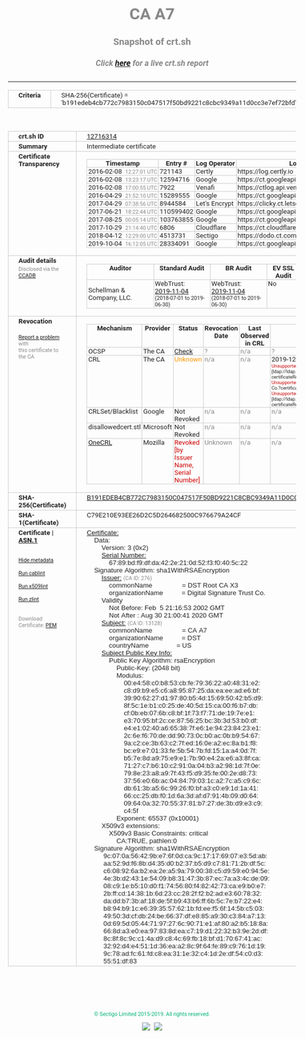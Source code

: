 # CA A7
### Snapshot of crt.sh
##### Click [here](https://crt.sh/?q=B191EDEB4CB772C7983150C047517F50BD9221C8CBC9349A11D0CC3E7EF72BFD) for a live crt.sh report

---
<!DOCTYPE HTML PUBLIC "-//W3C//DTD HTML 4.0 Transitional//EN">
<HTML>
<HEAD>
  <META http-equiv="Content-Type" content="text/html; charset=UTF-8">
  <TITLE>crt.sh | b191edeb4cb772c7983150c047517f50bd9221c8cbc9349a11d0cc3e7ef72bfd</TITLE>
  <META name="description" content="Free CT Log Certificate Search Tool from Sectigo (formerly Comodo CA)">
  <META name="keywords" content="crt.sh, CT, Certificate Transparency, Certificate Search, SSL Certificate, Sectigo, Comodo CA">
  <LINK href="//fonts.googleapis.com/css?family=Roboto+Mono|Roboto:400,400i,700,700i" rel="stylesheet">
  <STYLE type="text/css">
    a {
      white-space: nowrap;
    }
    body {
      color: #888888;
      font: 12pt Roboto, sans-serif;
      padding-top: 10px;
      text-align: center
    }
    form {
      margin: 0px
    }
    span {
      border-radius: 10px
    }
    span.heading {
      color: #888888;
      font: 12pt Roboto, sans-serif
    }
    span.title {
      background-color: #00B373;
      color: #FFFFFF;
      font: bold 18pt Roboto, sans-serif;
      padding: 0px 5px
    }
    span.text {
      color: #888888;
      font: 10pt Roboto, sans-serif
    }
    span.whiteongrey {
      background-color: #D9D9D6;
      color: #FFFFFF;
      font: bold 18pt Roboto, sans-serif;
      padding: 0px 5px
    }
    table {
      border-collapse: collapse;
      color: #222222;
      font: 10pt Roboto, sans-serif;
      margin-left: auto;
      margin-right: auto
    }
    table.options {
      border: none;
      margin-left: 10px
    }
    td, th {
      border: 1px solid #CCCCCC;
      padding: 0px 2px;
      text-align: left;
      vertical-align: top
    }
    td.outer, th.outer {
      border: 1px solid #CCCCCC;
      padding: 2px 20px;
      text-align: left
    }
    th.heading {
      color: #888888;
      font: bold italic 12pt Roboto, sans-serif;
      padding: 20px 0px 0px;
      text-align: center
    }
    th.options, td.options {
      border: none;
      vertical-align: middle
    }
    td.text {
      font: 10pt "Roboto Mono", sans-serif;
      padding: 2px 20px
    }
    td.heading {
      border: none;
      color: #888888;
      font: 12pt Roboto, sans-serif;
      padding-top: 20px;
      text-align: center
    }
    table.lint td, th {
      text-align: center
    }
    .button {
      background-color: #00B373;
      border-radius: 10px;
      color: #FFFFFF;
      font: bold 13pt Roboto, sans-serif
    }
    .copyright {
      font: 8pt Roboto, sans-serif;
      color: #00B373
    }
    .input {
      border: 1px solid #888888;
      font-weight: bold;
      text-align: center
    }
    .small {
      font: 8pt Roboto, sans-serif;
      color: #888888
    }
    .error {
      background-color: #FFDFDF;
      color: #CC0000;
      font-weight: bold
    }
    .fatal {
      background-color: #0000AA;
      color: #FFFFFF;
      font-weight: bold
    }
    .notice {
      background-color: #FFFFDF;
      color: #606000
    }
    .warning {
      background-color: #FFEFDF;
      color: #DF6000
    }
  </STYLE>
</HEAD>
<BODY>

<TABLE>
  <TR>
    <TH class="outer">Criteria</TH>
    <TD class="outer">SHA-256(Certificate) = 'b191edeb4cb772c7983150c047517f50bd9221c8cbc9349a11d0cc3e7ef72bfd'</TD>
  </TR>
</TABLE>
<BR>
<TABLE>
  <TR>
    <TH class="outer">crt.sh ID</TH>
    <TD class="outer"><A href="?id=12716314">12716314</A></TD>
  </TR>
  <TR>
    <TH class="outer">Summary</TH>
    <TD class="outer">Intermediate certificate</TD>
  </TR>
  <TR>
    <TH class="outer">Certificate<BR>Transparency</TH>
    <TD class="outer">
<TABLE class="options" style="margin-left:0px">
  <TR>
    <TH>Timestamp</TH>
    <TH>Entry #</TH>
    <TH>Log Operator</TH>
    <TH>Log URL</TH>
  </TR>
  <TR>
    <TD>2016-02-08&nbsp; <FONT class="small">12:27:01 UTC</FONT></TD>
    <TD>721143</TD>
    <TD>Certly</TD>
    <TD>https://log.certly.io</TD>
  </TR>
  <TR>
    <TD>2016-02-08&nbsp; <FONT class="small">13:23:17 UTC</FONT></TD>
    <TD>12594716</TD>
    <TD>Google</TD>
    <TD>https://ct.googleapis.com/pilot</TD>
  </TR>
  <TR>
    <TD>2016-02-08&nbsp; <FONT class="small">17:00:55 UTC</FONT></TD>
    <TD>7922</TD>
    <TD>Venafi</TD>
    <TD>https://ctlog.api.venafi.com</TD>
  </TR>
  <TR>
    <TD>2016-04-29&nbsp; <FONT class="small">21:52:10 UTC</FONT></TD>
    <TD>15289555</TD>
    <TD>Google</TD>
    <TD>https://ct.googleapis.com/aviator</TD>
  </TR>
  <TR>
    <TD>2017-04-29&nbsp; <FONT class="small">07:38:56 UTC</FONT></TD>
    <TD>8944584</TD>
    <TD>Let's Encrypt</TD>
    <TD>https://clicky.ct.letsencrypt.org</TD>
  </TR>
  <TR>
    <TD>2017-06-21&nbsp; <FONT class="small">18:22:44 UTC</FONT></TD>
    <TD>110599402</TD>
    <TD>Google</TD>
    <TD>https://ct.googleapis.com/rocketeer</TD>
  </TR>
  <TR>
    <TD>2017-08-25&nbsp; <FONT class="small">00:05:14 UTC</FONT></TD>
    <TD>103763855</TD>
    <TD>Google</TD>
    <TD>https://ct.googleapis.com/icarus</TD>
  </TR>
  <TR>
    <TD>2017-10-29&nbsp; <FONT class="small">21:14:40 UTC</FONT></TD>
    <TD>6806</TD>
    <TD>Cloudflare</TD>
    <TD>https://ct.cloudflare.com/logs/nimbus2020</TD>
  </TR>
  <TR>
    <TD>2018-04-12&nbsp; <FONT class="small">12:29:00 UTC</FONT></TD>
    <TD>4513731</TD>
    <TD>Sectigo</TD>
    <TD>https://dodo.ct.comodo.com</TD>
  </TR>
  <TR>
    <TD>2019-10-04&nbsp; <FONT class="small">16:12:05 UTC</FONT></TD>
    <TD>28334091</TD>
    <TD>Google</TD>
    <TD>https://ct.googleapis.com/logs/argon2020</TD>
  </TR>
</TABLE>
    </TD>
  </TR>
  <TR>
    <TH class="outer">Audit details<BR>
      <DIV class="small" style="padding-top:3px">Disclosed via the
        <A href="//ccadb-public.secure.force.com/mozilla/PublicAllIntermediateCerts" target="_blank">CCADB</A></DIV>
    </TH>
    <TD class="outer">
<TABLE class="options" style="margin-left:0px">
  <TR>
    <TH>Auditor</TH>
    <TH>Standard Audit</TH>
    <TH>BR Audit</TH>
    <TH>EV SSL Audit</TH>
    <TH>Documents</TH>
    <TH>CCADB</TH>
    <TH>Root Owner / Certificate</TH>
  </TR>
  <TR>
    <TD style="vertical-align:middle">Schellman & Company, LLC.</TD>
    <TD>WebTrust:
      <A href="https://www.cpacanada.ca/generichandlers/CPACHandler.ashx?attachmentid=236834" target="_blank">2019-11-04</A>
      <BR><FONT style="font-size:8pt">(2018-07-01 to 2019-06-30)</FONT></TD>
    <TD>WebTrust:
      <A href="https://www.cpacanada.ca/generichandlers/CPACHandler.ashx?attachmentid=236835" target="_blank">2019-11-04</A>
      <BR><FONT style="font-size:8pt">(2018-07-01 to 2019-06-30)</FONT></TD>
    <TD>No    <TD>
      <A href="https://secure.identrust.com/certificates/policy/ts/" target="blank">CP</A>
    </TD>
    <TD><A href="//ccadb.force.com/001o000000rko79AAA" target="_blank">001o000000rko79AAA</A></TD>
    <TD><A href="/?id=8395">IdenTrust Services, LLC</A></TD>
  </TR>
</TABLE>
    </TD>
  </TR>
  <TR>
    <TH class="outer">Revocation<BR><BR>
      <DIV class="small" style="padding-top:3px"><A href="?id=12716314&opt=problemreporting">Report a problem</A> with<BR>this certificate to the CA</DIV></TH>
    <TD class="outer">
      <TABLE class="options" style="margin-left:0px">
        <TR>
          <TH>Mechanism</TH>
          <TH>Provider</TH>
          <TH>Status</TH>
          <TH>Revocation Date</TH>
          <TH>Last Observed in CRL</TH>
          <TH>Last Checked <SPAN style="color:#CC0000;vertical-align:middle;font-size:70%;font-weight:normal">(Error)</SPAN></TH>
        </TR>
        <TR>
          <TD>OCSP</TD>
          <TD>The CA</TD>
          <TD><A href="?id=12716314&opt=ocsp">Check</A></TD>
          <TD><SPAN style="color:#888888">?</SPAN></TD>
          <TD><SPAN style="color:#888888">n/a</SPAN></TD>
          <TD><SPAN style="color:#888888">?</SPAN></TD>
        </TR>
        <TR>
          <TD>CRL</TD>
          <TD>The CA</TD>
          <TD><SPAN style="color:#FF9400">Unknown</SPAN></TD><TD><SPAN style="color:#888888">n/a<SPAN></TD><TD><SPAN style="color:#888888">n/a<SPAN></TD><TD>2019-12-04&nbsp; <FONT class="small">16:45:26 UTC</FONT><BR><SPAN style="vertical-align:middle;font-size:70%"><FONT color="#CC0000">Unsupported URL scheme</FONT> [ldap://ldap.digsigtrust.com/cn=DST%20Root%20CA%20X3,o=Digital%20Signature%20Trust%20Co.?certificateRevocationList;binary]<BR><FONT color="#CC0000">Unsupported URL scheme</FONT> [ldap://ldap.digsigtrust.com/cn=DST Root CA X3,o=Digital Signature Trust Co.?certificateRevocationList;binary]<BR><FONT color="#CC0000">Unsupported URL scheme</FONT> [ldap://ldap.identrust.com/cn=DST%20Root%20CA%20X3,o=Digital%20Signature%20Trust%20Co.?certificateRevocationList;binary]</SPAN></TD>
        </TR>
        <TR>
          <TD>CRLSet/Blacklist</TD>
          <TD>Google</TD>
          <TD>Not Revoked</TD>
          <TD><SPAN style="color:#888888">n/a</SPAN></TD>
          <TD><SPAN style="color:#888888">n/a</SPAN></TD>
          <TD><SPAN style="color:#888888">n/a</SPAN></TD>
        </TR>
        <TR>
          <TD>disallowedcert.stl</TD>
          <TD>Microsoft</TD>
          <TD>Not Revoked</TD>
          <TD><SPAN style="color:#888888">n/a</SPAN></TD>
          <TD><SPAN style="color:#888888">n/a</SPAN></TD>
          <TD><SPAN style="color:#888888">n/a</SPAN></TD>
        </TR>
        <TR>
          <TD><A href="/mozilla-onecrl" target="_blank">OneCRL</A></TD>
          <TD>Mozilla</TD>
          <TD><SPAN style="color:#CC0000">Revoked [by Issuer Name, Serial Number]</SPAN></TD><TD><SPAN style="color:#888888">Unknown</SPAN></TD>
          <TD><SPAN style="color:#888888">n/a</SPAN></TD>
          <TD><SPAN style="color:#888888">n/a</SPAN></TD>
        </TR>
      </TABLE>
    </TD>
  </TR>
  <TR>
    <TH class="outer">SHA-256(Certificate)</TH>
    <TD class="outer"><A href="//censys.io/certificates/b191edeb4cb772c7983150c047517f50bd9221c8cbc9349a11d0cc3e7ef72bfd">B191EDEB4CB772C7983150C047517F50BD9221C8CBC9349A11D0CC3E7EF72BFD</A></TD>
  </TR>
  <TR>
    <TH class="outer">SHA-1(Certificate)</TH>
    <TD class="outer">C79E210E93EE26D2C5D264682500C976679A24CF</TD>
  </TR>
  <TR>
    <TH class="outer">Certificate | <A href="?asn1=12716314">ASN.1</A>
      <SPAN class="small"><BR>
      <BR><BR><A href="?id=12716314&opt=nometadata">Hide metadata</A>
      <BR><BR><A href="?id=12716314&opt=cablint">Run cablint</A>
      <BR><BR><A href="?id=12716314&opt=x509lint">Run x509lint</A>
      <BR><BR><A href="?id=12716314&opt=zlint">Run zlint</A>
      <BR><BR><BR>Download Certificate: <A href="?d=12716314">PEM</A>
      </SPAN>
    </TH>
    <TD class="text"><A href="?d=12716314">Certificate:</A><BR>&nbsp;&nbsp;&nbsp;&nbsp;Data:<BR>&nbsp;&nbsp;&nbsp;&nbsp;&nbsp;&nbsp;&nbsp;&nbsp;Version:&nbsp;3&nbsp;(0x2)<BR>&nbsp;&nbsp;&nbsp;&nbsp;&nbsp;&nbsp;&nbsp;&nbsp;<A href="?serial=6789bdf9dfda422e210d52f3f0405c22">Serial&nbsp;Number:</A><BR>&nbsp;&nbsp;&nbsp;&nbsp;&nbsp;&nbsp;&nbsp;&nbsp;&nbsp;&nbsp;&nbsp;&nbsp;67:89:bd:f9:df:da:42:2e:21:0d:52:f3:f0:40:5c:22<BR>&nbsp;&nbsp;&nbsp;&nbsp;Signature&nbsp;Algorithm:&nbsp;sha1WithRSAEncryption<BR>&nbsp;&nbsp;&nbsp;&nbsp;&nbsp;&nbsp;&nbsp;&nbsp;<A href="?caid=276">Issuer:</A> <SPAN class="small">(CA ID: 276)</SPAN><BR>&nbsp;&nbsp;&nbsp;&nbsp;&nbsp;&nbsp;&nbsp;&nbsp;&nbsp;&nbsp;&nbsp;&nbsp;commonName&nbsp;&nbsp;&nbsp;&nbsp;&nbsp;&nbsp;&nbsp;&nbsp;&nbsp;&nbsp;&nbsp;&nbsp;&nbsp;&nbsp;&nbsp;&nbsp;=&nbsp;DST&nbsp;Root&nbsp;CA&nbsp;X3<BR>&nbsp;&nbsp;&nbsp;&nbsp;&nbsp;&nbsp;&nbsp;&nbsp;&nbsp;&nbsp;&nbsp;&nbsp;organizationName&nbsp;&nbsp;&nbsp;&nbsp;&nbsp;&nbsp;&nbsp;&nbsp;&nbsp;&nbsp;=&nbsp;Digital&nbsp;Signature&nbsp;Trust&nbsp;Co.<BR>&nbsp;&nbsp;&nbsp;&nbsp;&nbsp;&nbsp;&nbsp;&nbsp;Validity<BR>&nbsp;&nbsp;&nbsp;&nbsp;&nbsp;&nbsp;&nbsp;&nbsp;&nbsp;&nbsp;&nbsp;&nbsp;Not&nbsp;Before:&nbsp;Feb&nbsp;&nbsp;5&nbsp;21:16:53&nbsp;2002&nbsp;GMT<BR>&nbsp;&nbsp;&nbsp;&nbsp;&nbsp;&nbsp;&nbsp;&nbsp;&nbsp;&nbsp;&nbsp;&nbsp;Not&nbsp;After&nbsp;:&nbsp;Aug&nbsp;30&nbsp;21:00:41&nbsp;2020&nbsp;GMT<BR>&nbsp;&nbsp;&nbsp;&nbsp;&nbsp;&nbsp;&nbsp;&nbsp;<A href="?caid=13128">Subject:</A> <SPAN class="small">(CA ID: 13128)</SPAN><BR>&nbsp;&nbsp;&nbsp;&nbsp;&nbsp;&nbsp;&nbsp;&nbsp;&nbsp;&nbsp;&nbsp;&nbsp;commonName&nbsp;&nbsp;&nbsp;&nbsp;&nbsp;&nbsp;&nbsp;&nbsp;&nbsp;&nbsp;&nbsp;&nbsp;&nbsp;&nbsp;&nbsp;&nbsp;=&nbsp;CA&nbsp;A7<BR>&nbsp;&nbsp;&nbsp;&nbsp;&nbsp;&nbsp;&nbsp;&nbsp;&nbsp;&nbsp;&nbsp;&nbsp;organizationName&nbsp;&nbsp;&nbsp;&nbsp;&nbsp;&nbsp;&nbsp;&nbsp;&nbsp;&nbsp;=&nbsp;DST<BR>&nbsp;&nbsp;&nbsp;&nbsp;&nbsp;&nbsp;&nbsp;&nbsp;&nbsp;&nbsp;&nbsp;&nbsp;countryName&nbsp;&nbsp;&nbsp;&nbsp;&nbsp;&nbsp;&nbsp;&nbsp;&nbsp;&nbsp;&nbsp;&nbsp;&nbsp;&nbsp;&nbsp;=&nbsp;US<BR>&nbsp;&nbsp;&nbsp;&nbsp;&nbsp;&nbsp;&nbsp;&nbsp;<A href="?spkisha256=a48116d0fb66cbbff41284e7c1ae6d0c3805b850fea7afad34e5343bfff7e233">Subject&nbsp;Public&nbsp;Key&nbsp;Info:</A><BR>&nbsp;&nbsp;&nbsp;&nbsp;&nbsp;&nbsp;&nbsp;&nbsp;&nbsp;&nbsp;&nbsp;&nbsp;Public&nbsp;Key&nbsp;Algorithm:&nbsp;rsaEncryption<BR>&nbsp;&nbsp;&nbsp;&nbsp;&nbsp;&nbsp;&nbsp;&nbsp;&nbsp;&nbsp;&nbsp;&nbsp;&nbsp;&nbsp;&nbsp;&nbsp;Public-Key:&nbsp;(2048&nbsp;bit)<BR>&nbsp;&nbsp;&nbsp;&nbsp;&nbsp;&nbsp;&nbsp;&nbsp;&nbsp;&nbsp;&nbsp;&nbsp;&nbsp;&nbsp;&nbsp;&nbsp;Modulus:<BR>&nbsp;&nbsp;&nbsp;&nbsp;&nbsp;&nbsp;&nbsp;&nbsp;&nbsp;&nbsp;&nbsp;&nbsp;&nbsp;&nbsp;&nbsp;&nbsp;&nbsp;&nbsp;&nbsp;&nbsp;00:e4:58:c0:b8:53:cb:fe:79:36:22:a0:48:31:e2:<BR>&nbsp;&nbsp;&nbsp;&nbsp;&nbsp;&nbsp;&nbsp;&nbsp;&nbsp;&nbsp;&nbsp;&nbsp;&nbsp;&nbsp;&nbsp;&nbsp;&nbsp;&nbsp;&nbsp;&nbsp;c8:d9:b9:e5:c6:a8:95:87:25:da:ea:ee:ad:e6:bf:<BR>&nbsp;&nbsp;&nbsp;&nbsp;&nbsp;&nbsp;&nbsp;&nbsp;&nbsp;&nbsp;&nbsp;&nbsp;&nbsp;&nbsp;&nbsp;&nbsp;&nbsp;&nbsp;&nbsp;&nbsp;39:90:62:27:d1:97:80:b5:4d:15:69:50:42:b5:d9:<BR>&nbsp;&nbsp;&nbsp;&nbsp;&nbsp;&nbsp;&nbsp;&nbsp;&nbsp;&nbsp;&nbsp;&nbsp;&nbsp;&nbsp;&nbsp;&nbsp;&nbsp;&nbsp;&nbsp;&nbsp;8f:5c:1e:b1:c0:25:de:40:5d:15:ca:00:f6:b7:db:<BR>&nbsp;&nbsp;&nbsp;&nbsp;&nbsp;&nbsp;&nbsp;&nbsp;&nbsp;&nbsp;&nbsp;&nbsp;&nbsp;&nbsp;&nbsp;&nbsp;&nbsp;&nbsp;&nbsp;&nbsp;cf:0b:eb:07:6b:c8:bf:1f:73:f7:71:de:19:7e:e1:<BR>&nbsp;&nbsp;&nbsp;&nbsp;&nbsp;&nbsp;&nbsp;&nbsp;&nbsp;&nbsp;&nbsp;&nbsp;&nbsp;&nbsp;&nbsp;&nbsp;&nbsp;&nbsp;&nbsp;&nbsp;e3:70:95:bf:2c:ce:87:56:25:bc:3b:3d:53:b0:df:<BR>&nbsp;&nbsp;&nbsp;&nbsp;&nbsp;&nbsp;&nbsp;&nbsp;&nbsp;&nbsp;&nbsp;&nbsp;&nbsp;&nbsp;&nbsp;&nbsp;&nbsp;&nbsp;&nbsp;&nbsp;e4:e1:02:40:a6:65:38:7f:e6:1e:94:23:84:23:e1:<BR>&nbsp;&nbsp;&nbsp;&nbsp;&nbsp;&nbsp;&nbsp;&nbsp;&nbsp;&nbsp;&nbsp;&nbsp;&nbsp;&nbsp;&nbsp;&nbsp;&nbsp;&nbsp;&nbsp;&nbsp;2c:6e:f6:70:de:dd:90:73:0c:b0:ac:0b:b9:54:67:<BR>&nbsp;&nbsp;&nbsp;&nbsp;&nbsp;&nbsp;&nbsp;&nbsp;&nbsp;&nbsp;&nbsp;&nbsp;&nbsp;&nbsp;&nbsp;&nbsp;&nbsp;&nbsp;&nbsp;&nbsp;9a:c2:ce:3b:63:c2:7f:ed:16:0e:a2:ec:8a:b1:f8:<BR>&nbsp;&nbsp;&nbsp;&nbsp;&nbsp;&nbsp;&nbsp;&nbsp;&nbsp;&nbsp;&nbsp;&nbsp;&nbsp;&nbsp;&nbsp;&nbsp;&nbsp;&nbsp;&nbsp;&nbsp;bc:e9:e7:01:33:fe:5b:54:7b:fd:15:1a:a4:0d:7f:<BR>&nbsp;&nbsp;&nbsp;&nbsp;&nbsp;&nbsp;&nbsp;&nbsp;&nbsp;&nbsp;&nbsp;&nbsp;&nbsp;&nbsp;&nbsp;&nbsp;&nbsp;&nbsp;&nbsp;&nbsp;b5:7e:8d:a9:75:e9:e1:7b:90:e4:2a:e6:a3:8f:ca:<BR>&nbsp;&nbsp;&nbsp;&nbsp;&nbsp;&nbsp;&nbsp;&nbsp;&nbsp;&nbsp;&nbsp;&nbsp;&nbsp;&nbsp;&nbsp;&nbsp;&nbsp;&nbsp;&nbsp;&nbsp;71:27:c7:b6:10:c2:91:0a:04:b3:a2:98:1d:7f:0e:<BR>&nbsp;&nbsp;&nbsp;&nbsp;&nbsp;&nbsp;&nbsp;&nbsp;&nbsp;&nbsp;&nbsp;&nbsp;&nbsp;&nbsp;&nbsp;&nbsp;&nbsp;&nbsp;&nbsp;&nbsp;79:8e:23:a8:a9:7f:43:f5:d9:35:fe:00:2e:d8:73:<BR>&nbsp;&nbsp;&nbsp;&nbsp;&nbsp;&nbsp;&nbsp;&nbsp;&nbsp;&nbsp;&nbsp;&nbsp;&nbsp;&nbsp;&nbsp;&nbsp;&nbsp;&nbsp;&nbsp;&nbsp;37:56:e0:6b:ac:04:84:79:03:1c:a2:7c:a5:c9:6c:<BR>&nbsp;&nbsp;&nbsp;&nbsp;&nbsp;&nbsp;&nbsp;&nbsp;&nbsp;&nbsp;&nbsp;&nbsp;&nbsp;&nbsp;&nbsp;&nbsp;&nbsp;&nbsp;&nbsp;&nbsp;db:61:3b:a5:6c:99:26:f0:bf:a3:c0:e9:1d:1a:41:<BR>&nbsp;&nbsp;&nbsp;&nbsp;&nbsp;&nbsp;&nbsp;&nbsp;&nbsp;&nbsp;&nbsp;&nbsp;&nbsp;&nbsp;&nbsp;&nbsp;&nbsp;&nbsp;&nbsp;&nbsp;66:cc:25:db:f0:1d:6a:3d:af:d7:91:4b:09:d0:64:<BR>&nbsp;&nbsp;&nbsp;&nbsp;&nbsp;&nbsp;&nbsp;&nbsp;&nbsp;&nbsp;&nbsp;&nbsp;&nbsp;&nbsp;&nbsp;&nbsp;&nbsp;&nbsp;&nbsp;&nbsp;09:64:0a:32:70:55:37:81:b7:27:de:3b:d9:e3:c9:<BR>&nbsp;&nbsp;&nbsp;&nbsp;&nbsp;&nbsp;&nbsp;&nbsp;&nbsp;&nbsp;&nbsp;&nbsp;&nbsp;&nbsp;&nbsp;&nbsp;&nbsp;&nbsp;&nbsp;&nbsp;c4:5f<BR>&nbsp;&nbsp;&nbsp;&nbsp;&nbsp;&nbsp;&nbsp;&nbsp;&nbsp;&nbsp;&nbsp;&nbsp;&nbsp;&nbsp;&nbsp;&nbsp;Exponent:&nbsp;65537&nbsp;(0x10001)<BR>&nbsp;&nbsp;&nbsp;&nbsp;&nbsp;&nbsp;&nbsp;&nbsp;X509v3&nbsp;extensions:<BR>&nbsp;&nbsp;&nbsp;&nbsp;&nbsp;&nbsp;&nbsp;&nbsp;&nbsp;&nbsp;&nbsp;&nbsp;X509v3&nbsp;Basic&nbsp;Constraints:&nbsp;critical<BR>&nbsp;&nbsp;&nbsp;&nbsp;&nbsp;&nbsp;&nbsp;&nbsp;&nbsp;&nbsp;&nbsp;&nbsp;&nbsp;&nbsp;&nbsp;&nbsp;CA:TRUE,&nbsp;pathlen:0<BR>&nbsp;&nbsp;&nbsp;&nbsp;Signature&nbsp;Algorithm:&nbsp;sha1WithRSAEncryption<BR>&nbsp;&nbsp;&nbsp;&nbsp;&nbsp;&nbsp;&nbsp;&nbsp;&nbsp;9c:07:0a:56:42:9b:e7:6f:0d:ca:9c:17:17:69:07:e3:5d:ab:<BR>&nbsp;&nbsp;&nbsp;&nbsp;&nbsp;&nbsp;&nbsp;&nbsp;&nbsp;aa:52:9d:f6:8b:d4:35:d0:b2:37:b5:d9:c7:81:71:2b:df:5c:<BR>&nbsp;&nbsp;&nbsp;&nbsp;&nbsp;&nbsp;&nbsp;&nbsp;&nbsp;c6:08:92:6a:b2:ea:2e:a5:9a:79:00:38:c5:d9:59:e0:94:5e:<BR>&nbsp;&nbsp;&nbsp;&nbsp;&nbsp;&nbsp;&nbsp;&nbsp;&nbsp;4e:3b:d2:43:1e:54:09:b8:31:47:3b:87:ec:7a:a3:4c:de:09:<BR>&nbsp;&nbsp;&nbsp;&nbsp;&nbsp;&nbsp;&nbsp;&nbsp;&nbsp;08:c9:1e:b5:10:d0:f1:74:56:80:f4:82:42:73:ca:e9:b0:e7:<BR>&nbsp;&nbsp;&nbsp;&nbsp;&nbsp;&nbsp;&nbsp;&nbsp;&nbsp;2b:ff:cd:14:38:1b:6d:23:cc:28:2f:f2:b2:ad:e3:60:78:32:<BR>&nbsp;&nbsp;&nbsp;&nbsp;&nbsp;&nbsp;&nbsp;&nbsp;&nbsp;da:dd:b7:3b:af:18:de:5f:b9:43:b6:ff:6b:5c:7e:b7:22:e4:<BR>&nbsp;&nbsp;&nbsp;&nbsp;&nbsp;&nbsp;&nbsp;&nbsp;&nbsp;b8:94:b9:1c:e6:39:35:57:62:1b:fd:ee:f5:6f:14:5b:c5:03:<BR>&nbsp;&nbsp;&nbsp;&nbsp;&nbsp;&nbsp;&nbsp;&nbsp;&nbsp;49:50:3d:cf:db:24:be:66:37:df:e8:85:a9:30:c3:84:a7:13:<BR>&nbsp;&nbsp;&nbsp;&nbsp;&nbsp;&nbsp;&nbsp;&nbsp;&nbsp;0d:69:5d:05:44:71:97:27:6c:90:71:e1:af:80:a2:b5:18:8a:<BR>&nbsp;&nbsp;&nbsp;&nbsp;&nbsp;&nbsp;&nbsp;&nbsp;&nbsp;66:8d:a3:e0:ea:97:83:8d:ea:c7:19:d1:22:32:b3:9e:2d:df:<BR>&nbsp;&nbsp;&nbsp;&nbsp;&nbsp;&nbsp;&nbsp;&nbsp;&nbsp;8c:8f:8c:9c:c1:4a:d9:c8:4c:69:fb:18:bf:d1:70:67:41:ac:<BR>&nbsp;&nbsp;&nbsp;&nbsp;&nbsp;&nbsp;&nbsp;&nbsp;&nbsp;32:92:d4:e4:51:1d:36:ea:a2:8c:9f:64:fe:89:c9:76:1d:19:<BR>&nbsp;&nbsp;&nbsp;&nbsp;&nbsp;&nbsp;&nbsp;&nbsp;&nbsp;9c:78:ad:fc:61:fd:c8:ea:31:1e:32:c4:1d:2e:df:54:c0:d3:<BR>&nbsp;&nbsp;&nbsp;&nbsp;&nbsp;&nbsp;&nbsp;&nbsp;&nbsp;55:51:df:83<BR>    </TD>
  </TR>
</TABLE>

  <BR><BR><BR>

  <P class="copyright">&copy; Sectigo Limited 2015-2019. All rights reserved.</P>
  <DIV>
    <A href="https://sectigo.com/"><IMG src="/sectigo_s.png"></A>
    &nbsp;<A href="https://github.com/crtsh"><IMG src="/GitHub-Mark-32px.png"></A>
  </DIV>
</BODY>
</HTML>
